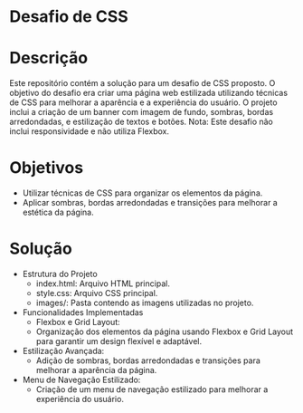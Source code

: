# Desafio de CSS

# Descrição

Este repositório contém a solução para um desafio de CSS proposto. O objetivo do desafio era criar uma página web estilizada utilizando técnicas de CSS para melhorar a aparência e a experiência do usuário. O projeto inclui a criação de um banner com imagem de fundo, sombras, bordas arredondadas, e estilização de textos e botões. Nota: Este desafio não inclui responsividade e não utiliza Flexbox.

# Objetivos
* Utilizar técnicas de CSS para organizar os elementos da página.
* Aplicar sombras, bordas arredondadas e transições para melhorar a estética da página.
# Solução
  * Estrutura do Projeto
    * index.html: Arquivo HTML principal.
    * style.css: Arquivo CSS principal.
    * images/: Pasta contendo as imagens utilizadas no projeto.
  * Funcionalidades Implementadas
    * Flexbox e Grid Layout:
    * Organização dos elementos da página usando Flexbox e Grid Layout para garantir um design flexível e adaptável.
  * Estilização Avançada:
    * Adição de sombras, bordas arredondadas e transições para melhorar a aparência da página.
  * Menu de Navegação Estilizado:
    * Criação de um menu de navegação estilizado para melhorar a experiência do usuário.
